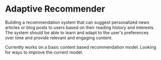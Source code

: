 # Adaptive Recommender
Building a recommendation system that can suggest personalized news articles or blog posts to users based on their reading history and interests. The system should be able to learn and adapt to the user's preferences over time and provide relevant and engaging
content.

Currently works on a basic content based recommendation model. Looking for ways to improve the current model.

